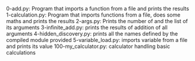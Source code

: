 0-add.py: Program that imports a function from a file and prints the results
1-calculation.py: Program that imports functions from a file, does some maths and prints the results
2-args.py: Prints the number of and the list of its arguments
3-infinite_add.py: prints the results of addition of all arguments
4-hidden_discovery.py: prints all the names defined by the compiled module provided
5-variable_load.py: imports variable from a file and prints its value
100-my_calculator.py: calculator handling basic calculations
